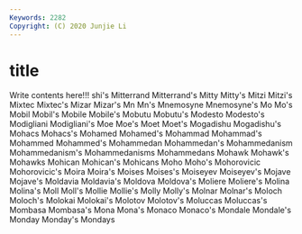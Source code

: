 ```yaml
---
Keywords: 2282
Copyright: (C) 2020 Junjie Li
---
```


# title

Write contents here!!!
shi's
Mitterrand 
Mitterrand's 
Mitty 
Mitty's 
Mitzi 
Mitzi's 
Mixtec 
Mixtec's 
Mizar 
Mizar's
Mn 
Mn's 
Mnemosyne 
Mnemosyne's 
Mo 
Mo's 
Mobil 
Mobil's 
Mobile 
Mobile's
Mobutu 
Mobutu's 
Modesto 
Modesto's 
Modigliani 
Modigliani's 
Moe 
Moe's 
Moet 
Moet's
Mogadishu 
Mogadishu's 
Mohacs 
Mohacs's 
Mohamed 
Mohamed's 
Mohammad 
Mohammad's 
Mohammed 
Mohammed's
Mohammedan 
Mohammedan's 
Mohammedanism 
Mohammedanism's 
Mohammedanisms 
Mohammedans 
Mohawk 
Mohawk's 
Mohawks 
Mohican
Mohican's 
Mohicans 
Moho 
Moho's 
Mohorovicic 
Mohorovicic's 
Moira 
Moira's 
Moises 
Moises's
Moiseyev 
Moiseyev's 
Mojave 
Mojave's 
Moldavia 
Moldavia's 
Moldova 
Moldova's 
Moliere 
Moliere's
Molina 
Molina's 
Moll 
Moll's 
Mollie 
Mollie's 
Molly 
Molly's 
Molnar 
Molnar's
Moloch 
Moloch's 
Molokai 
Molokai's 
Molotov 
Molotov's 
Moluccas 
Moluccas's 
Mombasa 
Mombasa's
Mona 
Mona's 
Monaco 
Monaco's 
Mondale 
Mondale's 
Monday 
Monday's 
Mondays 

